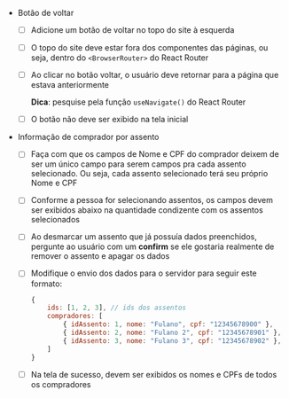 - Botão de voltar
    - [ ]  Adicione um botão de voltar no topo do site à esquerda
    - [ ]  O topo do site deve estar fora dos componentes das páginas, ou seja, dentro do `<BrowserRouter>` do React Router
    - [ ]  Ao clicar no botão voltar, o usuário deve retornar para a página que estava anteriormente
        
        **Dica**: pesquise pela função `useNavigate()` do React Router
        
    - [ ]  O botão não deve ser exibido na tela inicial
- Informação de comprador por assento
    - [ ]  Faça com que os campos de Nome e CPF do comprador deixem de ser um único campo para serem campos pra cada assento selecionado. Ou seja, cada assento selecionado terá seu próprio Nome e CPF
    - [ ]  Conforme a pessoa for selecionando assentos, os campos devem ser exibidos abaixo na quantidade condizente com os assentos selecionados
    - [ ]  Ao desmarcar um assento que já possuía dados preenchidos, pergunte ao usuário com um **confirm** se ele gostaria realmente de remover o assento e apagar os dados
    - [ ]  Modifique o envio dos dados para o servidor para seguir este formato:
        
        ```jsx
        {
        	ids: [1, 2, 3], // ids dos assentos
        	compradores: [
        		{ idAssento: 1, nome: "Fulano", cpf: "12345678900" },
        		{ idAssento: 2, nome: "Fulano 2", cpf: "12345678901" },
        		{ idAssento: 3, nome: "Fulano 3", cpf: "12345678902" },
        	]
        }
        ```
        
    - [ ]  Na tela de sucesso, devem ser exibidos os nomes e CPFs de todos os compradores